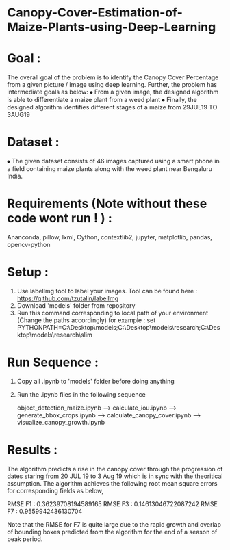 # Canopy-Cover-Estimation-of-Maize-Plants-using-Deep-Learning

# Goal : 
The overall goal of the problem is to identify the Canopy Cover Percentage from a given picture / image using deep learning. Further, the problem has intermediate goals as below:
⦁	From a given image, the designed algorithm is able to differentiate a maize plant from a weed plant
⦁	Finally, the designed algorithm identifies different stages of a maize from 29JUL19 TO 3AUG19

# Dataset :
⦁	The given dataset consists of 46 images captured using a smart phone in a field containing maize plants along with the weed plant near Bengaluru India.

# Requirements (Note without these code wont run ! ) :

Ananconda, pillow, lxml, Cython, contextlib2, jupyter, matplotlib, pandas, opencv-python

# Setup : 

1. Use labelImg tool to label your images. Tool can be found here : https://github.com/tzutalin/labelImg
2. Download 'models' folder from repository
3. Run this command corresponding to local path of your environment (Change the paths accordingly)
for example : set PYTHONPATH=C:\Desktop\models;C:\Desktop\models\research;C:\Desktop\models\research\slim

# Run Sequence :
1. Copy all .ipynb to 'models' folder before doing anything
2. Run the .ipynb files in the following sequence 

   object_detection_maize.ipynb --> calculate_iou.ipynb --> generate_bbox_crops.ipynb --> calculate_canopy_cover.ipynb -->           visualize_canopy_growth.ipynb

# Results : 
The algorithm predicts a rise in the canopy cover through the progression of dates staring from 20 JUL 19 to 3 Aug 19 which is in sync with the theoritical assumption. The algorithm achieves the following root mean square errors for corresponding fields as below, 

RMSE F1 : 0.36239708194589165
RMSE F3 : 0.14613046722087242
RMSE F7 : 0.9559942436130704

Note that the RMSE for F7 is quite large due to the rapid growth and overlap of bounding boxes predicted from the algorithm for the end of a season of peak period.
  
